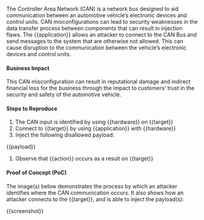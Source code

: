 The Controller Area Network (CAN) is a network bus designed to aid communication between an automotive vehicle’s electronic devices and control units. CAN misconfigurations can lead to security weaknesses in the data transfer process between components that can result in injection flaws. The {{application}} allows an attacker to connect to the CAN Bus and send messages to the system that are otherwise not allowed. This can cause disruption to the communication between the vehicle’s electronic devices and control units.

#### Business Impact

This CAN misconfiguration can result in reputational damage and indirect financial loss for the business through the impact to customers’ trust in the security and safety of the automotive vehicle.

#### Steps to Reproduce

1. The CAN input is identified by using {{hardware}} on {{target}}
1. Connect to {{target}} by using {{application}} with {{hardware}}
1. Inject the following disallowed payload:

{{payload}}

1. Observe that {{action}} occurs as a result on {{target}}

#### Proof of Concept (PoC)

The image(s) below demonstrates the process by which an attacker identifies where the CAN communication occurs. It also shows how an attacker connects to the {{target}}, and is able to inject the payload(s):

{{screenshot}}
